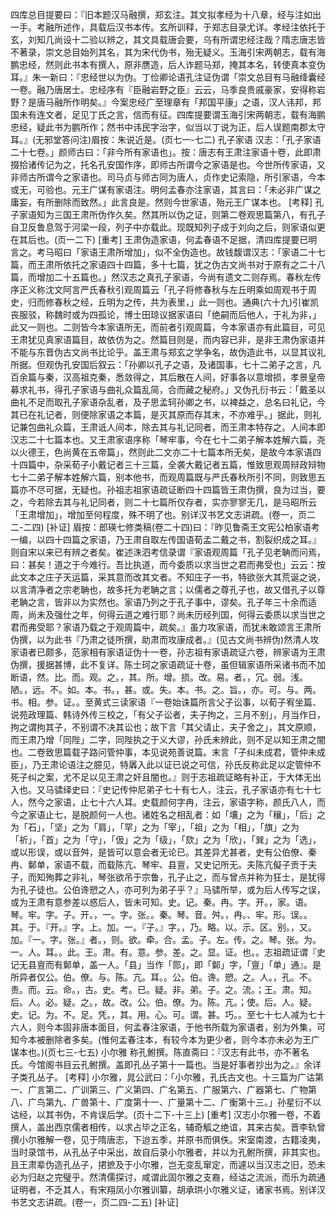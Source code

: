 <!-- { "loadSidebar": true } -->
四库总目提要曰：『旧本题汉马融撰，郑玄注。其文拟孝经为十八章，经与注如出一手。考融所述作，具载后汉书本传。玄所训释，于郑志目录尤详。孝经注依托于玄，刘知几尚设十二验以辨之，其文具载唐会要，乌有所谓忠经注哉？隋志唐志皆不著录，崇文总目始列其名，其为宋代伪书，殆无疑义。玉海引宋两朝志，载有海鹏忠经，然则此书本有撰人，原非赝造，后人诈题马郑，掩其本名，转使真本变伪耳。』朱一新曰：『忠经世以为伪。丁俭卿论语孔注证伪谓「崇文总目有马融绛囊经一卷。融乃唐居士。忠经序有『臣融岩野之臣』云云，马季良贵戚豪家，安得称岩野？是唐马融所作明矣。』今案忠经广至理章有「邦国平康」之语，汉人讳邦，邦国未有连文者，足见丁氏之言，信而有征。四库提要谓玉海引宋两朝志，载有海鹏忠经，疑此书为鹏所作；然书中讳民字治字，似当以丁说为正，后人误题南郡太守耳。』(无邪堂答问注)眉按：朱说近是。(页七一-七二)
孔子家语
汉志：「孔子家语二十七卷。」颜师古曰：「非今所有家语也」。按：唐志有王肃注家语十卷，此即肃掇拾诸传记为之，托名孔安国作序，即师古所谓今之家语是也。今世所传家语，又非师古所谓今之家语也。司马贞与师古同为唐人，贞作史记索隐，所引家语，今本或无，可验也。元王广谋有家语注。明何孟春亦注家语，其言曰：「未必非广谋之庸妄，有所删除而致然。」此言良是。然则今世家语，殆元王广谋本也。
[考释]
孔子家语知为三国王肃所伪作久矣。然其所以伪之证，则第二卷观思篇第八，有孔子自卫反鲁息驾于河梁一段，列子中亦载此。现既知列子成于刘向之后，则家语似更在其后也。(页一二下)
[重考]
王肃伪造家语，何孟春语不足据，清四库提要已明言之。考马昭曰「家语王肃所增加」，似不全伪造也。故钱馥谓汉志：「家语二十七篇，而王肃所依托之家语四十四篇，多十七篇，犹之伪古文尚书对于原有之二十八篇，而增加二十五篇也。」然汉志之真孔子家语，今尚有遗文二则存焉。春秋左传序正义称沈文阿言严氏春秋引观周篇云「孔子将修春秋与左丘明乘如周观书于周史，归而修春秋之经，丘明为之传，共为表里，」此一则也。通典(六十九)引崔凯丧服驳，称魏时或为四孤论，博士田琼议据家语曰「绝嗣而后他人，于礼为非，」此又一则也。二则皆今本家语所无，而前者引观周篇，今本家语亦有此篇目，可见王肃犹见真家语篇目，故依仿为之。然篇目则是，而内容已非，是非王肃伪家语并不能与东晋伪古文尚书比论乎。盖王肃与郑玄之学争名，故伪造此书，以显其议礼所据。但观伪孔安国后叙云：「孙卿以孔子之语，及诸国事，七十二弟子之言，凡百余篇与秦，汉高祖克秦，悉敛得之，其后散在人间，好事各以意增损，孝景皇帝募求礼书，得孔子家语与曲礼众篇乱简，合而藏之秘府。」又伪孔衍书云：「戴圣以曲礼不足而取孔子家语杂乱者，及子思孟轲孙卿之书，以裨益之，总名曰礼记，今其已在礼记者，则便除家语之本篇，是灭其原而存其末，不亦难乎。」据此，则礼记兼包曲礼众篇，王肃诋人间本，除去其与礼记同者，而王肃本特存之。人间本即汉志二十七篇本也。又王肃家语序称「琴牢事，今在七十二弟子解本姓解六篇，尧以火德王，色尚黄在五帝篇」，然则此二文亦二十七篇本所无矣，是故今本家语四十四篇中，杂采荀子小戴记者三十三篇，全袭大戴记者五篇，惟致思观周辩政辩物七十二弟子解本姓解六篇，别本他书，而观周篇既与严氏春秋所引不同，则致思五篇亦不尽可据，无疑也。孙祖志祖家语疏证断四十四篇皆王肃伪撰，良为过当，要之，今若除去其与礼记同者，则二十七篇所仅存者，实亦寥寥无几，是马昭所云「王肃增加」，增加至何程度，殊不明了也。别详汉书艺文志讲疏。(卷一，页二二-二四)
[补证]
眉按：郎瑛七修类稿(卷二十四)曰：『昨见鲁斋王文宪公柏家语考一编，以四十四篇之家语，乃王肃自取左传国语荀孟二戴之书，割裂织成之耳。』则自宋以来已有辨之者矣。崔述洙泗考信录谓『家语观周篇「孔子见老聃而问焉，曰：甚矣！道之于今难行。吾比执道，而今委质以求当世之君而弗受也」云云：按此文本之庄子天运篇，采其意而改其文者。不知庄子一书，特欲张大其荒诞之说，以言清净者之宗老聃也，故多托为老聃之言；以儒者之尊孔子也，故又借孔子以尊老聃之言，皆非以为实然也。家语乃列之于孔子事中，谬矣。孔子年三十余而适周，尚未及强仕之年，何得云道之难行耶？尚未历经列国，何得云委质以求当世之君而弗受耶？家语乃载之于观周篇中，疏矣。』虽力攻家语，而犹未敢颂言王肃所伪撰，以为此书『乃肃之徒所撰，助肃而攻康成者。』(见古文尚书辨伪)然清人攻家语者已颇多，范家相有家语证伪十一卷，孙志祖有家语疏证六卷，辨家语为王肃伪撰，援据甚博，此不复详。陈士珂之家语疏证十卷，虽但辑家语所采诸书而不加断语，然。比。而。观。之。，其。所。增。损。改。易。者。，冗。弱。浅。陋。，远。不。如。本。书。，甚。或。失。本。书。之。旨。，亦。可。与。两。书。相。参。证。。至黄式三读家语『一卷始诛篇所言父子讼事，以荀子宥坐篇、说苑政理篇、韩诗外传三校之，「有父子讼者，夫子拘之，三月不别」，月当作日，拘之谓拘其子，不别谓不决其讼也；故下言「其父请止，夫子舍之」，其文原顺，而王肃乃增「同陛」二字，同陛执之于义大谬，孙氏未辨此，则不足以知王肃之闇也。二卷致思篇载子路问管仲事，本见说苑善说篇。末言「子纠未成君，管仲未成臣」，乃王肃论语注之臆见，特羼入此以证已说之可信，孙氏反称此足以定管仲不死子纠之案，尤不足以见王肃之奸且闇也。』则于志祖疏证略有补正，于大体无出入也。又马骕绎史曰：『史记传仲尼弟子七十有七人，注云，孔子家语亦有七十七人，然今之家语，止七十六人耳。史载颜何字冉，注云，家语字称，颜氏八人，而今之家语止七，是脱颜何一人也。诸姓名之相乱者：如「壤」之为「穰」，「后」之为「石」，「坚」之为「肩」，「罕」之为「宰」，「祖」之为「相」，「旗」之为「祈」，「首」之为「守」，「伋」之为「级」，「欬」之为「欣」，「巽」之为「选」，或以形误，或以音舛，是皆可以意会者无论已。其差异尤甚者，史有公伯僚、秦冉、鄡单，家语不载，而载陈亢、琴牢、县亶，又史记所无。夫陈亢儗子贡于夫子，而知殉葬之非礼，琴张欲吊于宗鲁，孔子止之，而与曾点并称为狂士，是犹得为孔子徒也。公伯谗愬之人，亦可列为弟子乎？』马骕所举，或为后人传写之误，或为王肃有意参差以惑后人，皆未可知。史。记。秦。冉。字。开。，家。语。琴。牢。字。子。开。，一。字。张。。秦。琴。音。舛。，冉。、牢。形。误。。其。于。『开。』字。上。加。一。『子。』字。，乃。略。以。示。区。别。，又。加。『一。字。张。』者。，则。欲。牵。合。孟。子。左。传。之。琴。张。为。一。人。耳。。此。王。肃。有。意。参。差。之。显。证。也。。志祖疏证谓『史记无县亶而有鄡单，盖一人。「县」当作「郻」，即「鄡」字，「亶」「单」通』。是所异者仅公。伯。僚。与。陈。亢。耳。。公。伯。谗。愬。之。人。，孔。不。责。而。云。命。，古。史。考。已。疑。非。弟。子。之。流。；王。肃。知。后。人。必。疑。之。，故。改。公。伯。僚。为。陈。亢。；使。后。人。疑。史。记。为。不。足。凭。，其。用。心。可。谓。甚。巧。。至七十七人减为七十六人，则今本固非唐本面目，何孟春注家语，于他书所载为家语者，别为外集，可知今本被删除者多矣。(惟何孟春注本，有较今本为更少者，则今本亦未必为王广谋本也。)(页七三-七五)
小尔雅
称孔鲋撰。陈直斋曰：『汉志有此书，亦不著名氏。今馆阁书目云孔鲋撰。盖即孔丛子第十一篇也。当是好事者抄出为之。』余详子类孔丛子。
[考释]
小尔雅，晁公武曰：「小尔雅，孔氏古文也。十三篇为广诂第一、广言第二、广训第三、广义第四、广名第五、广服第六、广器第七、广物第八、广鸟第九、广兽第十、广度第十一、广量第十二、广衡第十三。」孙星衍不以诂经，以其书伪，不肯误后学。(页十二下-十三上)
[重考]
汉志小尔雅一卷，不着撰人，盖出西京儒者相传，以求占毕之正名，辅奇觚之绝谊，其来古矣。晋李轨曾撰小尔雅解一卷，见于隋唐志，下迨五季，并原书而俱佚。宋室南渡，古籍凌夷，当时录馆书，从孔丛子中采出，故自后录小尔雅者，并以为孔鲋所撰，非其实也。且王肃辈伪造孔丛子，捃摭及于小尔雅，岂无变乱窜定，而遽以当汉志之旧，恐未必为归赵之完璧乎。然清儒探讨，咸谓此固尔雅之支裔，经诂之流派，而乐为疏通证明者，不乏其人，有宋翔凤小尔雅训纂，胡承珙小尔雅义证，诸家书焉。别详汉书艺文志讲疏。(卷一，页二四-二五)
[补证]
